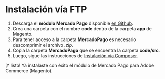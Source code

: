 # Instalación vía FTP

1. Descarga el **módulo Mercado Pago** disponible [en Github](https://github.com/mercadopago/cart-magento2).
2. Crea una carpeta con el nombre **code** dentro de la carpeta **app** de Magento.
3. Para tener acceso a la carpeta **MercadoPago** es necesario descomprimir el archivo *.zip*.
4. Copia la carpeta **MercadoPago** que se encuentra la carpeta **code/src**.
5. Luego, sigue las instrucciones de [Instalación via Composer](/developers/es/guides/adobe-commerce/installation/composer).

¡Y listo! Ya instalaste con éxito el módulo de Mercado Pago para Adobe Commerce (Magento).